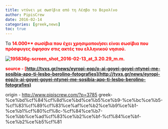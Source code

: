 ```yaml
---
title: ντύνει με σωσίβια από τη Λέσβο το Βερολίνο
author: PipisCrew
date: 2016-02-14
categories: [greek,news]
toc: true
---
```


Τα <strong style='color:red'>14.000** σωσίβια που έχει χρησιμοποιήσει είναι σωσίβια που πρόσφυγες άφησαν στις ακτές του ελληνικού νησιού.

![195836g-screen_shot_2016-02-13_at_3.20.29_m.m.](https://www.pipiscrew.com/wp-content/uploads/2016/02/195836g-screen_shot_2016-02-13_at_3.20.29_m.m..jpg)

source - [http://tvxs.gr/news/eyropi-eop/o-ai-goyei-goyei-ntynei-me-sosibia-apo-ti-lesbo-berolino-fotografies](http://tvxs.gr/news/eyropi-eop/o-ai-goyei-goyei-ntynei-me-sosibia-apo-ti-lesbo-berolino-fotografies)</strong>

origin - http://www.pipiscrew.com/?p=3785 greek-%ce%bd%cf%84%cf%8d%ce%bd%ce%b5%ce%b9-%ce%bc%ce%b5-%cf%83%cf%89%cf%83%ce%af%ce%b2%ce%b9%ce%b1-%ce%b1%cf%80%cf%8c-%cf%84%ce%b7-%ce%bb%ce%ad%cf%83%ce%b2%ce%bf-%cf%84%ce%bf-%ce%b2%ce%b5%cf%81